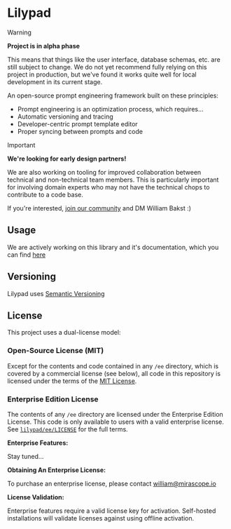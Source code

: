 # Lilypad

> [!WARNING]
> __Project is in alpha phase__
> 
> This means that things like the user interface, database schemas, etc. are still subject to change. We do not yet recommend fully relying on this project in production, but we've found it works quite well for local development in its current stage.

An open-source prompt engineering framework built on these principles:

- Prompt engineering is an optimization process, which requires...
- Automatic versioning and tracing
- Developer-centric prompt template editor
- Proper syncing between prompts and code

> [!IMPORTANT]
> __We're looking for early design partners!__
> 
> We are also working on tooling for improved collaboration between technical and non-technical team members. This is particularly important for involving domain experts who may not have the technical chops to contribute to a code base.
>
> If you're interested, [join our community](https://join.slack.com/t/mirascope-community/shared_invite/zt-2ilqhvmki-FB6LWluInUCkkjYD3oSjNA) and DM William Bakst :)

## Usage

We are actively working on this library and it's documentation, which you can find [here](https://lilypad.so/docs)

## Versioning

Lilypad uses [Semantic Versioning](https://semver.org/)

## License

This project uses a dual-license model:

### Open-Source License (MIT)

Except for the contents and code contained in any `/ee` directory, which is covered by a commercial license (see below), all code in this repository is licensed under the terms of the [MIT License](https://github.com/Mirascope/lilypad/blob/main/LICENSE).

### Enterprise Edition License

The contents of any `/ee` directory are licensed under the Enterprise Edition License. This code is only available to users with a valid enterprise license. See [`lilypad/ee/LICENSE`](https://github.com/Mirascope/lilypad/blob/main/lilypad/ee/LICENSE) for the full terms.

__Enterprise Features:__

Stay tuned...

__Obtaining An Enterprise License:__

To purchase an enterprise license, please contact william@mirascope.io

__License Validation:__

Enterprise features require a valid license key for activation. Self-hosted installations will validate licenses against using offline activation.
